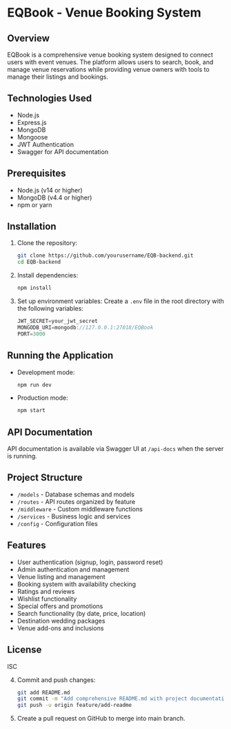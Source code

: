 
# EQBook - Venue Booking System

## Overview
EQBook is a comprehensive venue booking system designed to connect users with event venues. The platform allows users to search, book, and manage venue reservations while providing venue owners with tools to manage their listings and bookings.

## Technologies Used
- Node.js
- Express.js
- MongoDB
- Mongoose
- JWT Authentication
- Swagger for API documentation

## Prerequisites
- Node.js (v14 or higher)
- MongoDB (v4.4 or higher)
- npm or yarn

## Installation
1. Clone the repository:
    ```bash
    git clone https://github.com/yourusername/EQB-backend.git
    cd EQB-backend
    ```
2. Install dependencies:

   ```bash
   npm install
   ```

3. Set up environment variables: Create a `.env` file in the root directory with the following variables:

   ```javascript
   JWT_SECRET=your_jwt_secret
   MONGODB_URI=mongodb://127.0.0.1:27018/EQBook
   PORT=3000
   ```

## Running the Application

- Development mode:

  ```bash
  npm run dev
  ```

- Production mode:

  ```bash
  npm start
  ```

## API Documentation

API documentation is available via Swagger UI at `/api-docs` when the server is running.

## Project Structure

- `/models` - Database schemas and models
- `/routes` - API routes organized by feature
- `/middleware` - Custom middleware functions
- `/services` - Business logic and services
- `/config` - Configuration files

## Features

- User authentication (signup, login, password reset)
- Admin authentication and management
- Venue listing and management
- Booking system with availability checking
- Ratings and reviews
- Wishlist functionality
- Special offers and promotions
- Search functionality (by date, price, location)
- Destination wedding packages
- Venue add-ons and inclusions

## License

ISC


4. Commit and push changes:
    ```bash
    git add README.md
    git commit -m "Add comprehensive README.md with project documentation"
    git push -u origin feature/add-readme
    ```

5. Create a pull request on GitHub to merge into main branch.
